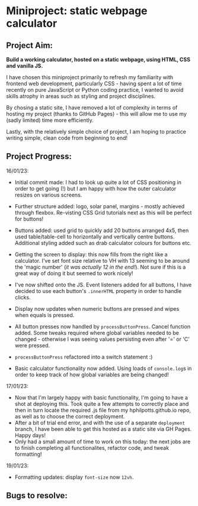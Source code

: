 # Miniproject: static webpage calculator        

## Project Aim:       
**Build a working calculator, hosted on a static webpage, using HTML, CSS and vanilla JS.**     

I have chosen this miniproject primarily to refresh my familiarity with frontend web development, particularly CSS - having spent a lot of time recently on pure JavaScript or Python coding practice, I wanted to avoid skills atrophy in areas such as styling and project disciplines.       

By chosing a static site, I have removed a lot of complexity in terms of hosting my project (thanks to GitHub Pages) - this will allow me to use my (sadly limited) time more efficiently.      

Lastly, with the relatively simple choice of project, I am hoping to practice writing simple, clean code from beginning to end!     

## Project Progress:        
16/01/23:        
- Initial commit made: I had to look up quite a lot of CSS positioning in order to get going (!) but I am happy with how the outer calculator resizes on various screens.       
- Further structure added: logo, solar panel, margins - mostly achieved through flexbox. Re-visting CSS Grid tutorials next as this will be perfect for buttons!     
- Buttons added: used grid to quickly add 20 buttons arranged 4x5, then used table/table-cell to horizontally and vertically centre buttons. Additional styling added such as drab calculator colours for buttons etc.      
- Getting the screen to display: this now fills from the right like a calculator. I've set font size relative to VH with 13 seeming to be around the 'magic number' (_it was actually 12 in the end!_). Not sure if this is a great way of doing it but seemed to work nicely!     

- I've now shifted onto the JS. Event listeners added for all buttons, I have decided to use each button's `.innerHTML` property in order to handle clicks.     
- Display now updates when numeric buttons are pressed and wipes when equals is pressed.        
- All button presses now handled by `processButtonPress`. Cancel function added. Some tweaks required where global variables needed to be changed - otherwise I was seeing values persisting even after '=' or 'C' were pressed.      
- `processButtonPress` refactored into a switch statement :)        
- Basic calculator functionality now added. Using loads of `console.log`s in order to keep track of how global variables are being changed!     


17/01/23:       
- Now that I'm largely happy with basic functionality, I'm going to have a shot at deploying this. Took quite a few attempts to correctly place and then in turn locate the required .js file from my hphilpotts.github.io repo, as well as to choose the correct deployment.       
- After a bit of trial end error, and with the use of a separate `deployment` branch, I have been able to get this hosted as a static site via GH Pages. Happy days!        
- Only had a small amount of time to work on this today: the next jobs are to finish completing all functionalites, refactor code, and tweak formatting!        

19/01/23:       
- Formatting updates: display `font-size` now `12vh`.

## Bugs to resolve:       

